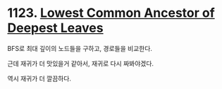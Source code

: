 # 1123. [Lowest Common Ancestor of Deepest Leaves](./1123.cpp)

BFS로 최대 깊이의 노드들을 구하고, 경로들을 비교한다.

근데 재귀가 더 맛있을거 같아서, 재귀로 다시 짜봐야겠다.

역시 재귀가 더 깔끔하다.
